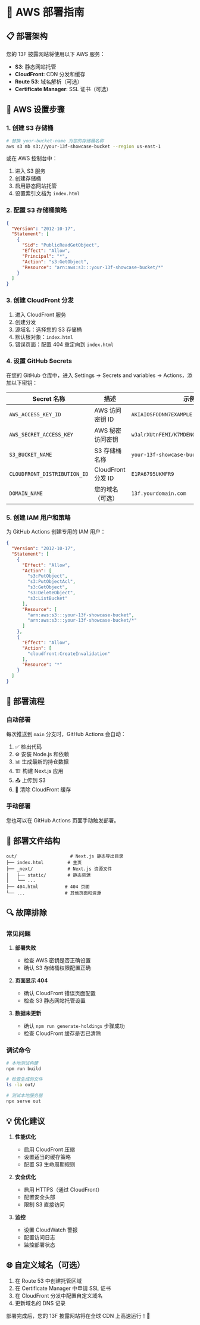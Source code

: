 # 🚀 AWS 部署指南

## 📋 部署架构

您的 13F 披露网站将使用以下 AWS 服务：

- **S3**: 静态网站托管
- **CloudFront**: CDN 分发和缓存
- **Route 53**: 域名解析（可选）
- **Certificate Manager**: SSL 证书（可选）

## 🔧 AWS 设置步骤

### 1. 创建 S3 存储桶

```bash
# 替换 your-bucket-name 为您的存储桶名称
aws s3 mb s3://your-13f-showcase-bucket --region us-east-1
```

或在 AWS 控制台中：
1. 进入 S3 服务
2. 创建存储桶
3. 启用静态网站托管
4. 设置索引文档为 `index.html`

### 2. 配置 S3 存储桶策略

```json
{
  "Version": "2012-10-17",
  "Statement": [
    {
      "Sid": "PublicReadGetObject",
      "Effect": "Allow",
      "Principal": "*",
      "Action": "s3:GetObject",
      "Resource": "arn:aws:s3:::your-13f-showcase-bucket/*"
    }
  ]
}
```

### 3. 创建 CloudFront 分发

1. 进入 CloudFront 服务
2. 创建分发
3. 源域名：选择您的 S3 存储桶
4. 默认根对象：`index.html`
5. 错误页面：配置 404 重定向到 `index.html`

### 4. 设置 GitHub Secrets

在您的 GitHub 仓库中，进入 Settings → Secrets and variables → Actions，添加以下密钥：

| Secret 名称 | 描述 | 示例值 |
|-------------|------|--------|
| `AWS_ACCESS_KEY_ID` | AWS 访问密钥 ID | `AKIAIOSFODNN7EXAMPLE` |
| `AWS_SECRET_ACCESS_KEY` | AWS 秘密访问密钥 | `wJalrXUtnFEMI/K7MDENG/bPxRfiCYEXAMPLEKEY` |
| `S3_BUCKET_NAME` | S3 存储桶名称 | `your-13f-showcase-bucket` |
| `CLOUDFRONT_DISTRIBUTION_ID` | CloudFront 分发 ID | `E1PA6795UKMFR9` |
| `DOMAIN_NAME` | 您的域名（可选） | `13f.yourdomain.com` |

### 5. 创建 IAM 用户和策略

为 GitHub Actions 创建专用的 IAM 用户：

```json
{
  "Version": "2012-10-17",
  "Statement": [
    {
      "Effect": "Allow",
      "Action": [
        "s3:PutObject",
        "s3:PutObjectAcl",
        "s3:GetObject",
        "s3:DeleteObject",
        "s3:ListBucket"
      ],
      "Resource": [
        "arn:aws:s3:::your-13f-showcase-bucket",
        "arn:aws:s3:::your-13f-showcase-bucket/*"
      ]
    },
    {
      "Effect": "Allow",
      "Action": [
        "cloudfront:CreateInvalidation"
      ],
      "Resource": "*"
    }
  ]
}
```

## 🚀 部署流程

### 自动部署
每次推送到 `main` 分支时，GitHub Actions 会自动：

1. ✅ 检出代码
2. ⚙️ 安装 Node.js 和依赖
3. 📊 生成最新的持仓数据
4. 🏗️ 构建 Next.js 应用
5. 📤 上传到 S3
6. 🔄 清除 CloudFront 缓存

### 手动部署
您也可以在 GitHub Actions 页面手动触发部署。

## 📁 部署文件结构

```
out/                    # Next.js 静态导出目录
├── index.html         # 主页
├── _next/             # Next.js 资源文件
│   ├── static/        # 静态资源
│   └── ...
├── 404.html          # 404 页面
└── ...               # 其他页面和资源
```

## 🔍 故障排除

### 常见问题

1. **部署失败**
   - 检查 AWS 密钥是否正确设置
   - 确认 S3 存储桶权限配置正确

2. **页面显示 404**
   - 确认 CloudFront 错误页面配置
   - 检查 S3 静态网站托管设置

3. **数据未更新**
   - 确认 `npm run generate-holdings` 步骤成功
   - 检查 CloudFront 缓存是否已清除

### 调试命令

```bash
# 本地测试构建
npm run build

# 检查生成的文件
ls -la out/

# 测试本地服务器
npx serve out
```

## 💡 优化建议

1. **性能优化**
   - 启用 CloudFront 压缩
   - 设置适当的缓存策略
   - 配置 S3 生命周期规则

2. **安全优化**
   - 启用 HTTPS（通过 CloudFront）
   - 配置安全头部
   - 限制 S3 直接访问

3. **监控**
   - 设置 CloudWatch 警报
   - 配置访问日志
   - 监控部署状态

## 🌐 自定义域名（可选）

1. 在 Route 53 中创建托管区域
2. 在 Certificate Manager 中申请 SSL 证书
3. 在 CloudFront 分发中配置自定义域名
4. 更新域名的 DNS 记录

部署完成后，您的 13F 披露网站将在全球 CDN 上高速运行！🎉
